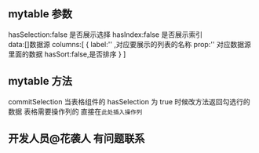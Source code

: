## mytable 参数

hasSelection:false 是否展示选择
hasIndex:false 是否展示索引  
data:[]数据源
columns:[
{
label:'' ,对应要展示的列表的名称
prop:'' 对应数据源里面的数据
hasSort:false,是否排序
}
]

## mytable 方法

commitSelection 当表格组件的 hasSelection 为 true 时候改方法返回勾选行的数据
表格需要操作列的 直接在<myTbale>`此处插入操作列`</myTbale>

## 开发人员@花袭人 有问题联系
